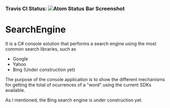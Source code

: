 
### Travis CI Status: ![Atom Status Bar Screenshot](https://travis-ci.org/MarcoPalomino/SearchEngine.svg?branch=master)

# SearchEngine

It is a C# console solution that performs a search engine using the most common search libraries, such as

* Google
* Yahoo
* Bing (Under construction yet)

The purpose of the console application is to show the different mechanisms for getting the total of ocurrences of a "word" using the current SDKs available.

As I mentioned, the Bing search engine is under construction yet.
